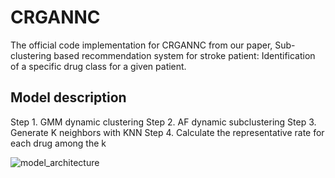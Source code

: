 # CRGANNC
The official code implementation for CRGANNC from our paper, Sub-clustering based recommendation system for stroke patient: Identification of a specific drug class  for a given patient.

## Model description

Step 1. GMM dynamic clustering
Step 2. AF dynamic subclustering
Step 3. Generate K neighbors with KNN
Step 4. Calculate the representative rate for each drug among the k


![model_architecture](https://github.com/CESKOUTSE/dataset_for_recommend/assets/100790163/f9f9b0ac-b2cd-4d3a-a8aa-3eba49beba83)
